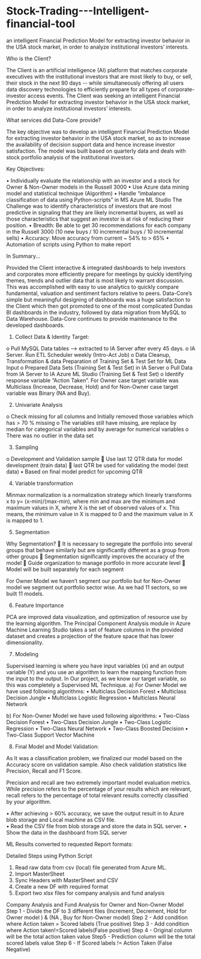 # Stock-Trading---Intelligent-financial-tool
an intelligent Financial Prediction Model for extracting investor behavior in the USA stock market, in order to analyze institutional investors’ interests.

Who is the Client?

The Client is an artificial intelligence (AI) platform that matches corporate executives with the institutional investors that are most likely to buy, or sell, their stock in the next 90 days -- while simultaneously offering all users data discovery technologies to efficiently prepare for all types of corporate-investor access events.
The Client was seeking an intelligent Financial Prediction Model for extracting investor behavior in the USA stock market, in order to analyze institutional investors’ interests.

What services did Data-Core provide?

The key objective was to develop an intelligent Financial Prediction Model for extracting investor behavior in the USA stock market, so as to increase the availability of decision support data and hence increase investor satisfaction. The model was built based on quarterly data and deals with stock portfolio analysis of the institutional investors.

Key Objectives:

•	Individually evaluate the relationship with an investor and a stock for Owner & Non-Owner models in the Russell 3000
•	Use Azure data mining model and statistical technique (Algorithm)
•	Handle “imbalance classification of data using Python-scripts” in MS Azure ML Studio
The Challenge was to identify characteristics of investors that are most predictive in signaling that they are likely incremental buyers, as well as those characteristics that suggest an investor is at risk of reducing their position.
•	Breadth: Be able to get 30 recommendations for each company in the Russell 3000 (10 new buys / 10 incremental buys / 10 incremental sells)
•	Accuracy: Move accuracy from current ~ 54% to > 65%
•	Automation of scripts using Python to make report

In Summary...

Provided the Client interactive & integrated dashboards to help investors and corporates more efficiently prepare for meetings by quickly identifying themes, trends and outlier data that is most likely to warrant discussion. This was accomplished with easy to use analytics to quickly compare fundamental, valuation and sentiment factors relative to peers. 
Data-Core’s simple but meaningful designing of dashboards was a huge satisfaction to the Client which then got promoted to one of the most complicated Dundas BI dashboards in the industry, followed by data migration from MySQL to Data Warehouse. Data-Core continues to provide maintenance to the developed dashboards.


1. Collect Data & Identity Target:

o	Pull MySQL Data tables --> extracted to IA Server after every 45 days.
o	IA Server. Run ETL Scheduler weekly (Intro-Act Job)
o	Data Cleanup, Transformation & data Preparation of Training Set & Test Set for ML Data Input
o	Prepared Data Sets (Training Set & Test Set) in IA Server
o	Pull Data from IA Server to IA Azure ML Studio (Training Set & Test Set)
o	Identify response variable “Action Taken”. For Owner case target variable was Multiclass (Increase, Decrease, Hold) and for Non-Owner case target variable was Binary (NA and Buy).

2. Univariate Analysis

o	Check missing for all columns and Initially removed those variables which has > 70 % missing
o	The variables still have missing, are replace by median for categorical variables and by average for numerical variables
o	 There was no outlier in the data set

3. Sampling

o	Development and Validation sample
 Use last 12 QTR data for model development (train data)
 last QTR be used for validating the model (test data)
•	Based on final model predict for upcoming QTR


4. Variable transformation

Minmax normalization is a normalization strategy which linearly transforms x to y= (x-min)/(max-min), where min and max are the minimum and maximum values in X, where X is the set of observed values of x. This means, the minimum value in X is mapped to 0 and the maximum value in X is mapped to 1.


5. Segmentation

Why Segmentation?
 It is necessary to segregate the portfolio into several groups that behave similarly but are significantly different as a group from other groups
 Segmentation significantly improves the accuracy of the model
 Guide organization to manage portfolio in more accurate level
 Model will be built separately for each segment

For Owner Model we haven’t segment our portfolio but for Non-Owner model we segment out portfolio sector wise. As we had 11 sectors, so we built 11 models. 

6. Feature Importance

PCA are improved data visualization, and optimization of resource use by the learning algorithm. The Principal Component Analysis module in Azure Machine Learning Studio takes a set of feature columns in the provided dataset and creates a projection of the feature space that has lower dimensionality.

7. Modeling

Supervised learning is where you have input variables (x) and an output variable (Y) and you use an algorithm to learn the mapping function from the input to the output.
In Our project, as we know our target variable, so this was completely a Supervised ML Technique. 
a)	For Owner Model we have used following algorithms:
•	Multiclass Decision Forest
•	Multiclass Decision Jungle
•	Multiclass Logistic Regression
•	Multiclass Neural Network

b)	For Non-Owner Model we have used following algorithms:
•	Two-Class Decision Forest
•	Two-Class Decision Jungle
•	Two-Class Logistic Regression
•	Two-Class Neural Network
•	Two-Class Boosted Decision
•	Two-Class Support Vector Machine

8. Final Model and Model Validation:

As It was a classification problem, we finalized our model based on the Accuracy score on validation sample. Also check validation statistics like Precision, Recall and F1 Score. 

Precision and recall are two extremely important model evaluation metrics. While precision refers to the percentage of your results which are relevant, recall refers to the percentage of total relevant results correctly classified by your algorithm.
 
 
•	After achieving > 60% accuracy, we save the output result in to Azure blob storage and Local machine as CSV file.  
•	Read the CSV file from blob storage and store the data in SQL server.
•	Show the data in the dashboard from SQL server

ML Results converted to requested Report formats:

Detailed Steps using Python Script

1. Read raw data from csv (local) file generated from Azure ML.
2. Import MasterSheet
3. Sync Headers with MasterSheet and CSV
4. Create a new DF with required format 
5. Export two xlsx files for company analysis and fund analysis

Company Analysis and Fund Analysis for Owner and Non-Owner Model
Step 1  - Divide the DF to 3 different files (Increment, Decrement, Hold for Owner model ) & (NA , Buy for Non-Owner model)
Step 2 - Add condition where Action taken = Scored labels (True positive)
Step 3 - Add condition where Action taken!=Scored labels(False positive)
Step 4 - Original column will be the total action taken value
Step5 - Prediction column will be the total scored labels value
Step 6 - If Scored labels != Action Taken (False Negative)








